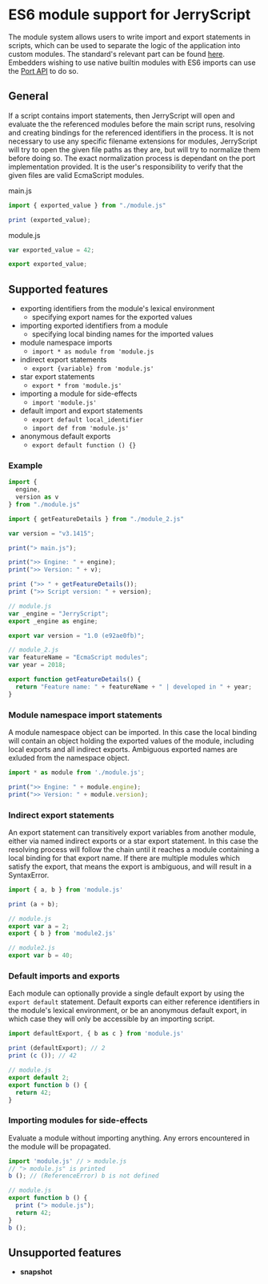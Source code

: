 # ES6 module support for JerryScript

The module system allows users to write import and export statements in scripts, which can be used to separate the logic of the application into custom modules.
The standard's relevant part can be found [here](https://www.ecma-international.org/ecma-262/6.0/#sec-modules).
Embedders wishing to use native builtin modules with ES6 imports can use the [Port API](05.PORT-API.md#jerry-module-system) to do so.

## General

If a script contains import statements, then JerryScript will open and evaluate the the referenced modules before the main script runs, resolving and creating bindings for the referenced identifiers in the process.
It is not necessary to use any specific filename extensions for modules, JerryScript will try to open the given file paths as they are, but will try to normalize them before doing so. The exact normalization process is dependant on the port implementation provided. It is the user's responsibility to verify that the given files are valid EcmaScript modules.

main.js

```js
import { exported_value } from "./module.js"

print (exported_value);
```

module.js

```js
var exported_value = 42;

export exported_value;
```

## Supported features

* exporting identifiers from the module's lexical environment
  * specifying export names for the exported values
* importing exported identifiers from a module
  * specifying local binding names for the imported values
* module namespace imports
  * `import * as module from 'module.js`
* indirect export statements
  * `export {variable} from 'module.js'`
* star export statements
  * `export * from 'module.js'`
* importing a module for side-effects
  * `import 'module.js'`
* default import and export statements
  * `export default local_identifier`
  * `import def from 'module.js'`
* anonymous default exports
  * `export default function () {}`

### Example

```js
import {
  engine,
  version as v
} from "./module.js"

import { getFeatureDetails } from "./module_2.js"

var version = "v3.1415";

print("> main.js");

print(">> Engine: " + engine);
print(">> Version: " + v);

print (">> " + getFeatureDetails());
print (">> Script version: " + version);
```

```js
// module.js
var _engine = "JerryScript";
export _engine as engine;

export var version = "1.0 (e92ae0fb)";
```

```js
// module_2.js
var featureName = "EcmaScript modules";
var year = 2018;

export function getFeatureDetails() {
  return "Feature name: " + featureName + " | developed in " + year;
}
```

### Module namespace import statements

A module namespace object can be imported. In this case the local binding will contain an object holding the exported values of the module, including local exports and all indirect exports. Ambiguous exported names are exluded from the namespace object.

```js
import * as module from './module.js';

print(">> Engine: " + module.engine);
print(">> Version: " + module.version);
```

### Indirect export statements

An export statement can transitively export variables from another module, either via named indirect exports or a star export statement. In this case the resolving process will follow the chain until it reaches a module containing a local binding for that export name. If there are multiple modules which satisfy the export, that means the export is ambiguous, and will result in a SyntaxError.

```js
import { a, b } from 'module.js'

print (a + b);
```

```js
// module.js
export var a = 2;
export { b } from 'module2.js'
```

```js
// module2.js
export var b = 40;
```

### Default imports and exports

Each module can optionally provide a single default export by using the `export default` statement. Default exports can either reference identifiers in the module's lexical environment, or be an anonymous default export, in which case they will only be accessible by an importing script.

```js
import defaultExport, { b as c } from 'module.js'

print (defaultExport); // 2
print (c ()); // 42
```

```js
// module.js
export default 2;
export function b () {
  return 42;
}
```

### Importing modules for side-effects

Evaluate a module without importing anything. Any errors encountered in the module will be propagated.

```js
import 'module.js' // > module.js
// "> module.js" is printed
b (); // (ReferenceError) b is not defined
```

```js
// module.js
export function b () {
  print ("> module.js");
  return 42;
}
b ();
```

## Unsupported features

* **snapshot**
